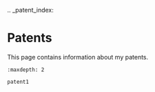 .. _patent_index:

# Patents

This page contains information about my patents.

```{toctree}
:maxdepth: 2

patent1
```